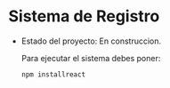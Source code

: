 <h1>Sistema de Registro</h1>

- Estado del proyecto: En construccion.

  Para ejecutar el sistema debes poner:
  
  ```npm installreact```
